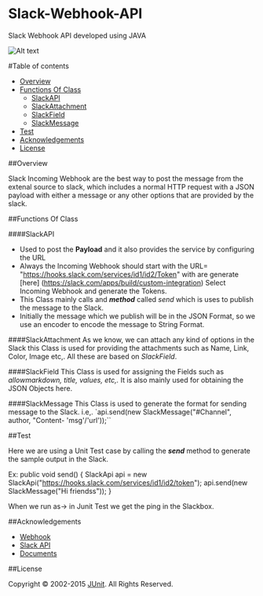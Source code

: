 # Slack-Webhook-API

Slack Webhook API developed using JAVA

 ![Alt text](https://github.com/infinitiessoft/Ganashree15/Slack-Webhook-API/master/SlackAPI/image/Snip20160115_1.png "FORMAT")
 
 #Table of contents

- [Overview](#overview)
- [Functions Of Class ](#functionsofclass)
    - [SlackAPI](#slackApi)
    - [SlackAttachment](#SlackAttachment)
    - [SlackField](#slackField)
    - [SlackMessage](#slackMessage)
- [Test](#test)
- [Acknowledgements](#acknowledgements)
- [License](#license)


##Overview

 Slack Incoming Webhook are the best way to post the message from the extenal source to slack, which includes a normal HTTP request with a JSON payload with either a message or any other options that are provided by the slack.
 
##Functions Of Class

####SlackAPI
* Used to post the **Payload** and it also provides the service by configuring the URL
* Always the Incoming Webhook should start with the URL= "https://hooks.slack.com/services/id1/id2/Token" with are generate [here] (https://slack.com/apps/build/custom-integration) Select Incoming Webhook and generate the Tokens.
* This Class mainly calls and ***method*** called *send* which is uses to publish the message to the Slack.
* Initially the message which we publish will be in the JSON Format, so we use an encoder to encode the message to String Format.


####SlackAttachment
  As we know, we can attach any kind of options in the Slack this Class is used for providing the attachments such as Name, Link, Color, Image etc,. All these are based on *SlackField*.


####SlackField
 This Class is used for assigning the Fields such as *allowmarkdown, title, values, etc,.*
  It is also mainly used for obtaining the JSON Objects here.
  
  
####SlackMessage
 This Class is used to generate the format for sending message to the Slack. i.e,. `api.send(new SlackMessage("#Channel", author, "Content- 'msg'/'url'));``

##Test

 Here we are using a Unit Test case by calling the ***send*** method to generate the sample output in the Slack.
 
 Ex: public void send() 
 {
		SlackApi api = new SlackApi("https://hooks.slack.com/services/id1/id2/token");
		api.send(new SlackMessage("Hi friendss"));
}

When we run as-> in Junit Test we get the ping in the Slackbox.

##Acknowledgements

- [Webhook](https://api.slack.com/incoming-webhooks)
- [Slack API](https://api.slack.com/)
- [Documents](https://api.slack.com/docs/attachments)

##License

Copyright © 2002-2015 [JUnit](http://junit.org/license.html). All Rights Reserved.






 
